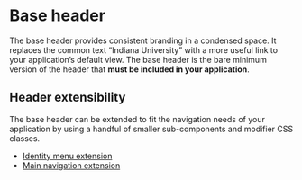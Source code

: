 # Base header
The base header provides consistent branding in a condensed space. It replaces the common text “Indiana University” with a more useful link to your application’s default view. The base header is the bare minimum version of the header that **must be included in your application**.

## Header extensibility
The base header can be extended to fit the navigation needs of your application by using a handful of smaller sub-components and modifier CSS classes.

- [Identity menu extension](header--id-menu.html)
- [Main navigation extension](./header--main-nav.html)
